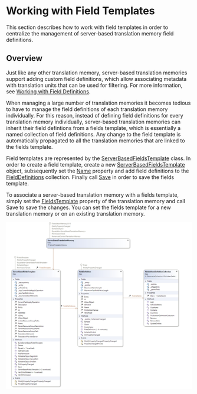 Working with Field Templates
=====
This section describes how to work with field templates in order to centralize the management of server-based translation memory field definitions.

Overview
-----
Just like any other translation memory, server-based translation memories support adding custom field definitions, which allow associating metadata with translation units that can be used for filtering. For more information, see [Working with Field Definitions](working_with_field_definitions.md).

When managing a large number of translation memories it becomes tedious to have to manage the field definitions of each translation memory individually. For this reason, instead of defining field definitions for every translation memory individually, server-based translation memories can inherit their field defintions from a fields template, which is essentially a named collection of field definitions. Any change to the field template is automatically propagated to all the translation memories that are linked to the fields template.

Field templates are represented by the [ServerBasedFieldsTemplate](../../api/translationmemory/Sdl.LanguagePlatform.TranslationMemoryApi.ServerBasedFieldsTemplate.yml) class. In order to create a field template, create a new [ServerBasedFieldsTemplate](../../api/translationmemory/Sdl.LanguagePlatform.TranslationMemoryApi.ServerBasedFieldsTemplate.yml) object, subsequently set the [Name](../../api/translationmemory/Sdl.LanguagePlatform.TranslationMemoryApi.ServerBasedFieldsTemplate.yml#Sdl_LanguagePlatform_TranslationMemoryApi_ServerBasedFieldsTemplate_Name) property and add field definitions to the [FieldDefinitions](../../api/translationmemory/Sdl.LanguagePlatform.TranslationMemoryApi.ServerBasedFieldsTemplate.yml#Sdl_LanguagePlatform_TranslationMemoryApi_ServerBasedFieldsTemplate_FieldDefinitions) collection. Finally call [Save](../../api/translationmemory/Sdl.LanguagePlatform.TranslationMemoryApi.ServerBasedFieldsTemplate.yml#Sdl_LanguagePlatform_TranslationMemoryApi_ServerBasedFieldsTemplate_Save) in order to save the fields template.

To associate a server-based translation memory with a fields template, simply set the [FieldsTemplate](../../api/translationmemory/Sdl.LanguagePlatform.TranslationMemoryApi.ServerBasedTranslationMemory.yml#Sdl_LanguagePlatform_TranslationMemoryApi_ServerBasedTranslationMemory_FieldsTemplate) property of the translation memory and call Save to save the changes. You can set the fields template for a new translation memory or on an existing translation memory.



<img style="display:block; " src="images/cd-FieldsTemplate.jpg"/>
